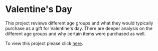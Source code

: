 # Valentine's Day

This project reviews different age groups and what they would typically purchase as a gift for Valentine's day. There are deeper analysis on the different age groups and why certain items were purchased as well. 

To view this project please click [here](https://macaela33.github.io/Mini_project_1/).
